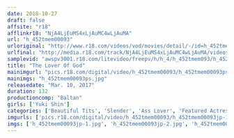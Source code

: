```yaml
---
date: 2018-10-27
draft: false
affsite: "r18"
afflinkr18: "NjA4LjEuMS4xLjAuMC4wLjAuMA"
url: "h_452tmem00093"
urloriginal: "http://www.r18.com/videos/vod/movies/detail/-/id=h_452tmem00093"
urlfinal: "http://media.r18.com/track/NjA4LjEuMS4xLjAuMC4wLjAuMA/videos/vod/movies/detail/-/id=h_452tmem00093"
samplevid: "awspv3001.r18.com/litevideo/freepv/h/h_4/h_452tmem093/h_452tmem093_dmb_w.mp4"
title: "The Lover Of God"
mainimgurl: "pics.r18.com/digital/video/h_452tmem00093/h_452tmem00093ps.jpg"
mainimgs: "h_452tmem00093ps.jpg"
releasedate: "Mar. 10, 2017"
duration: 132
productioncomp: "Baltan"
girls: ['Yuki Shin']
categories: ['Beautiful Tits', 'Slender', 'Ass Lover', 'Featured Actress', 'Threesome / Foursome', 'Deep Throat', 'Hi-Def']
imgurls: ['pics.r18.com/digital/video/h_452tmem00093/h_452tmem00093jp-1.jpg', 'pics.r18.com/digital/video/h_452tmem00093/h_452tmem00093jp-2.jpg', 'pics.r18.com/digital/video/h_452tmem00093/h_452tmem00093jp-3.jpg', 'pics.r18.com/digital/video/h_452tmem00093/h_452tmem00093jp-4.jpg', 'pics.r18.com/digital/video/h_452tmem00093/h_452tmem00093jp-5.jpg', 'pics.r18.com/digital/video/h_452tmem00093/h_452tmem00093jp-6.jpg', 'pics.r18.com/digital/video/h_452tmem00093/h_452tmem00093jp-7.jpg', 'pics.r18.com/digital/video/h_452tmem00093/h_452tmem00093jp-8.jpg', 'pics.r18.com/digital/video/h_452tmem00093/h_452tmem00093jp-9.jpg', 'pics.r18.com/digital/video/h_452tmem00093/h_452tmem00093jp-10.jpg', 'pics.r18.com/digital/video/h_452tmem00093/h_452tmem00093jp-11.jpg', 'pics.r18.com/digital/video/h_452tmem00093/h_452tmem00093jp-12.jpg', 'pics.r18.com/digital/video/h_452tmem00093/h_452tmem00093jp-13.jpg', 'pics.r18.com/digital/video/h_452tmem00093/h_452tmem00093jp-14.jpg', 'pics.r18.com/digital/video/h_452tmem00093/h_452tmem00093jp-15.jpg', 'pics.r18.com/digital/video/h_452tmem00093/h_452tmem00093jp-16.jpg', 'pics.r18.com/digital/video/h_452tmem00093/h_452tmem00093jp-17.jpg', 'pics.r18.com/digital/video/h_452tmem00093/h_452tmem00093jp-18.jpg', 'pics.r18.com/digital/video/h_452tmem00093/h_452tmem00093jp-19.jpg', 'pics.r18.com/digital/video/h_452tmem00093/h_452tmem00093jp-20.jpg']
imgs: ['h_452tmem00093jp-1.jpg', 'h_452tmem00093jp-2.jpg', 'h_452tmem00093jp-3.jpg', 'h_452tmem00093jp-4.jpg', 'h_452tmem00093jp-5.jpg', 'h_452tmem00093jp-6.jpg', 'h_452tmem00093jp-7.jpg', 'h_452tmem00093jp-8.jpg', 'h_452tmem00093jp-9.jpg', 'h_452tmem00093jp-10.jpg', 'h_452tmem00093jp-11.jpg', 'h_452tmem00093jp-12.jpg', 'h_452tmem00093jp-13.jpg', 'h_452tmem00093jp-14.jpg', 'h_452tmem00093jp-15.jpg', 'h_452tmem00093jp-16.jpg', 'h_452tmem00093jp-17.jpg', 'h_452tmem00093jp-18.jpg', 'h_452tmem00093jp-19.jpg', 'h_452tmem00093jp-20.jpg']
---
```

